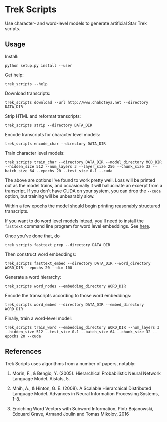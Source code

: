   # Trek Scripts

Use character- and word-level models to generate artificial Star Trek scripts.

## Usage

Install:
```
python setup.py install --user
```

Get help:
```
trek_scripts --help
```

Download transcripts:
```
trek_scripts download --url http://www.chakoteya.net --directory DATA_DIR
```

Strip HTML and reformat transcripts:
```
trek_scripts strip --directory DATA_DIR
```

Encode transcripts for character level models:
```
trek_scripts encode_char --directory DATA_DIR
```

Train character level models:
```
trek_scripts train_char --directory DATA_DIR --model_directory MOD_DIR --hidden_size 512 --num_layers 3 --layer_size 256 --chunk_size 32 --batch_size 64 --epochs 20 --test_size 0.1 --cuda
```

The above are options I've found to work pretty well. Loss will be printed out
as the model trains, and occasionally it will hallucinate an excerpt from a
transcript. If you don't have CUDA on your system, you can drop the `--cuda`
option, but training will be unbearably slow.

Within a few epochs the model should begin printing reasonably structured
transcripts.

If you want to do word level models intead, you'll need to install the
`fasttext` command line program for word level embeddings. See
[here](https://fasttext.cc).

Once you've done that, do
```
trek_scripts fasttext_prep --directory DATA_DIR
```

Then construct word embeddings:
```
trek_scripts fasttext_embed --directory DATA_DIR --word_directory WORD_DIR --epochs 20 --dim 100
```

Generate a word hierarchy:
```
trek_scripts word_nodes --embedding_directory WORD_DIR
```

Encode the transcripts according to those word embeddings:
```
trek_scripts word_embed --directory DATA_DIR --embed_directory WORD_DIR
```

Finally, train a word-level model:
```
trek_scripts train_word --embedding_directory WORD_DIR --num_layers 3 --hidden_size 512 --test_size 0.1 --batch_size 64 --chunk_size 32 --epochs 20 --cuda
```

## References

Trek Scripts uses algorithms from a number of papers, notably:

1. Morin, F., & Bengio, Y. (2005). Hierarchical Probabilistic Neural Network Language Model. Aistats, 5.

2. Mnih, A., & Hinton, G. E. (2008). A Scalable Hierarchical Distributed Language Model. Advances in Neural Information Processing Systems, 1–8. 

3. Enriching Word Vectors with Subword Information, Piotr Bojanowski, Edouard Grave, Armand Joulin and Tomas Mikolov, 2016

